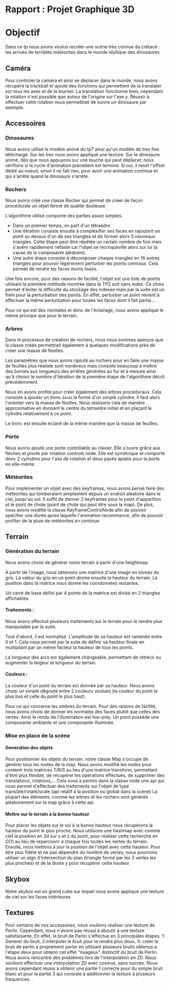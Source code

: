 # Rapport : Projet Graphique 3D

# Objectif

Dans ce tp nous avons voulus recréer une scène très connue du crétacé : les arrivés de terribles
météorites dans le monde idyllique des dinosaures

## Caméra
Pour controler la caméra et ainsi se déplacer dans le monde, nous avons 
récupéré la trackball et ajouté des fonctions qui permettent de la translater sur tous les axes et 
de la tourner. La translation fonctionne bien, cependant la rotation n'est possible que autour de l'origine
sur l'axe y. Réussir à effectuer cette rotation nous permettrait de suivre un dinosaure par exemple.

## Accessoires

### Dinosaures

Nous avons utilisé le modèle animé du tp7 ainsi qu'un modèle de trex fixe téléchargé.
Sur les trex nous avons appliqué une texture.
Sur le dinosaure animé, dès que nous appuyons sur une touche qui peut déplacer, nous vérifions si le cycle d'animation
précédent est terminé. Si oui, il reset l'offset dédié au noeud, sinon il ne fait rien, pour avoir une animation
continue et qui s'arrête quand le dinosaure s'arrête.

### Rochers

Nous avons créé une classe Rocher qui permet de créer de façon procédurale un objet fermé de qualité douteuse.

L'algorithme utilisé comporte des parties assez simples.
- Dans un premier temps, on part d'un tétraèdre.
- Une itération consiste ensuite à complexifier ses faces en rajoutant un point au dessus d'un de ses triangles et de former alors 3 nouveaux triangles. Cette étape peut être répétée un certain nombre de fois mais s'avère rapidement néfaste car l'objet se recroqueville alors sur lui (à cause de la composante aléatoire).
- Une autre étape consiste à décomposer chaque triangles en 16 autres triangles pour pouvoir légèrement perturber les points centraux. Cela permet de rendre les faces moins lisses.

Une fois encore, pour des raisons de facilité, l'objet est une liste de points utilisant la première méthode montrée dans le TP2 soit sans index. Ce choix permet d'éviter la difficulté du stockage des indexes mais par la suite est un frein pour la perturbation des points. En effet, perturber un point revient à effectuer la même perturbation pour toutes les faces dont il fait partie...

Pour ce qui est des normales et donc de l'éclairage, nous avons appliqué le même principe que pour le terrain.

### Arbres

Dans le processus de création de rochers, nous nous sommes aperçus que la classe créée permettrait également à quelques modifications près de créer une masse de feuilles.

Les paramètres que nous avons rajouté au rochers pour en faire une masse de feuilles plus réaliste sont nombreux mais consiste beaucoup à mettre des bornes aux longueurs des arrêtes générées au fur et à mesure ainsi qu'à choisir le nombre d'itération de la première étape de l'algorithme décrit précédemment.

Nous en avons profité pour créer également des arbres procéduraux. Cela consiste à ajouter un tronc sous la forme d'un simple cylindre. Il faut alors l'orienter vers la masse de feuilles. Nous réalisons cela de manière approximative en donnant le centre du tétraèdre initial et en plaçant le cylindre relativement à ce point.

Le tronc est ensuite éclairé de la même manière que la masse de feuilles.

### Porte

Nous avons ajouté une porte contrôlable au clavier. Elle s'ouvre grâce aux flèches et pivote par rotation controle node. Elle est symétrique et comporte donc 2 cylindres pour l'axe de rotation et deux pavés aplatis pour la porte en elle-même.

### Météorites

Pour implémenter un objet avec des keyframes, nous avons pensé faire des météorites qui tomberaient simplement depuis un endroit aléatoire dans le ciel, jusqu'au sol. Il suffit de donner 2 keyframes pour le point d'apparition et le point de chute (point de chute qui peut être sous la map). De plus, nous avons modifié la classe KeyframeControlNode afin de pouvoir spécifier une durée apres laquelle l'animation recommance, afin de pouvoir profiter de la pluie de météorites en continue

## Terrain

### Génération du terrain

Nous avons choisi de générer notre terrain à partir d'une heightmap.

À partir de l'image, nous obtenons une matrice d'une image en niveau de gris. La valeur du gris en un point donne ensuite la hauteur du terrain. La position dans la matrice nous donne les coordonnées restantes.

Un carré de base défini par 4 points de la matrice est divisé en 2 triangles affichables.

#### Traitements :
Nous avons effectué plusieurs traitements sur le terrain pour le rendre plus manipulable par la suite.

Tout d'abord, il est normalisé. L'amplitude de sa hauteur est ramenée entre 0 et 1. Cela nous permet par la suite de définir sa hauteur finale en multipliant par un même facteur la hauteur de tous les points.

La longueur des arcs est également changeable, permettant de rétrécir ou augmenter la largeur et longueur du terrain.

#### Couleurs :
La couleur d'un point du terrain est donnée par sa hauteur. Nous avons choisi un simple dégradé entre 2 couleurs voulues (la couleur du point le plus bas et celle du point le plus haut).

Pour ce qui concerne les ombres du terrain. Pour des raisons de facilité, nous avons choisi de donner les normales des faces plutôt que celles des vertex. Ainsi le rendu de l'illumination est low-poly. Un point possède une composante ambiante et une composante illuminée.

### Mise en place de la scène

#### Generation des objets

Pour positionner les objets du terrain, notre classe Map
s'occupe de générer tous les nodes de la map.
Nous avons modifié les nodes pour contenir trois matrices T/R/S au lieu 
d'une matrice transform, permettant d'être plus flexible, de récupérer les opérations
effectués, de supprimer des translations, rotations,...
Cela nous a permis dans la classe node une api qui nous permet d'effectuer des traitements sur l'objet de type translate/rotate/scale (api relatif à la position ou global dans la scène)
La plupart des éléments, comme les arbres et les rochers sont générés aléatoirement sur
la map grâce à cette api. 

#### Mettre sur le terrain à la bonne hauteur

Pour placer les objets sur le sol à la bonne hauteur nous récupérons la hauteur
du point le plus proche. Nous utilisons une hashmap avec comme clef la position en 2d sur x et z du point,
pour réaliser cette recherche en O(1) au lieu de reparcourir à chaque fois toutes les vertex du terrain.
Ensuite, nous mettons à jour la position de l'objet avec cette hauteur.
Pour être plus fidèle et ne pas dépendre du nombre de vertex, nous pourrions utiliser un
algo d'intersection du plan (triangle formé par les 3 vertex les plus proches) et de la droite y pour récupérer cette hauteur

## Skybox

Notre skybox est un grand cube sur lequel nous avons appliqué une texture de ciel
sur les faces intérieures

## Textures

Pour certains de nos accessoires, nous voulions réaliser une texture de Perlin. Cependant, nous n'avons pas réussi à aboutir à une texture satisfaisante. En effet, le bruit de Perlin s'effectue en 3 principales étapes. 1: Generer du bruit, 2:interpoler le bruit pour le rendre plus doux, 3: creer le bruit de perlin a proprement parler en utilisant plusieurs bruits obtenus a l'étape deux pour obtenir cet effet "nuageux" distinctif du bruit de Perlin.
Nous avons rencontré des problèmes lors de l'interpolation en 2D. Nous voulions effectuer une interpolation 2D avec cosinus, sans succès.
Nous avons cependant réussi à obtenir une partie 1 correcte pour du simple bruit blanc et pour la partie 3 qui consiste à additionner la texture à plusieurs fréquences.  
